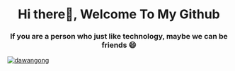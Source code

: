 <h1 align="center">Hi there👋, Welcome To My Github</h1> 
<h3 align="center"> If you are a person who just like technology, maybe we can be friends 😄 </h3>

<p align="left"> <a href="https://github.com/dawangong"><img src="https://github-profile-trophy.vercel.app/?username=dawangong" alt="dawangong" /></a> </p>
<!--
**dawangong/dawangong** is a ✨ _special_ ✨ repository because its `README.md` (this file) appears on your GitHub profile.

Here are some ideas to get you started:

- 🔭 I’m currently working on ...
- 🌱 I’m currently learning ...
- 👯 I’m looking to collaborate on ...
- 🤔 I’m looking for help with ...
- 💬 Ask me about ...
- 📫 How to reach me: ...
- 😄 Pronouns: ...
- ⚡ Fun fact: ...
-->
